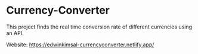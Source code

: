 # Currency-Converter

This project finds the real time conversion rate of different currencies using an API.

Website: https://edwinkimsal-currencyconverter.netlify.app/
